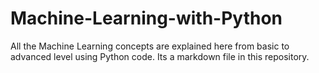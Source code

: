# Machine-Learning-with-Python
All the Machine Learning concepts are explained here from basic to advanced level using Python code.
Its a markdown file in this repository.
